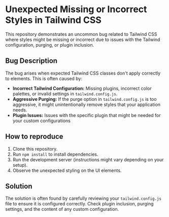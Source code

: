 # Unexpected Missing or Incorrect Styles in Tailwind CSS

This repository demonstrates an uncommon bug related to Tailwind CSS where styles might be missing or incorrect due to issues with the Tailwind configuration, purging, or plugin inclusion.

## Bug Description

The bug arises when expected Tailwind CSS classes don't apply correctly to elements.  This is often caused by:

* **Incorrect Tailwind Configuration:** Missing plugins, incorrect color palettes, or invalid settings in `tailwind.config.js`.
* **Aggressive Purging:**  If the purge option in `tailwind.config.js` is too aggressive, it might unintentionally remove styles that your application needs.
* **Plugin Issues:**  Issues with the specific plugin that might be needed for your custom configurations

## How to reproduce

1. Clone this repository.
2. Run `npm install` to install dependencies.
3. Run the development server (instructions might vary depending on your setup).
4. Observe the unexpected styling on the UI elements.

## Solution

The solution is often found by carefully reviewing your `tailwind.config.js` file to ensure it is configured correctly. Check plugin inclusion, purging settings, and the content of any custom configuration. 
